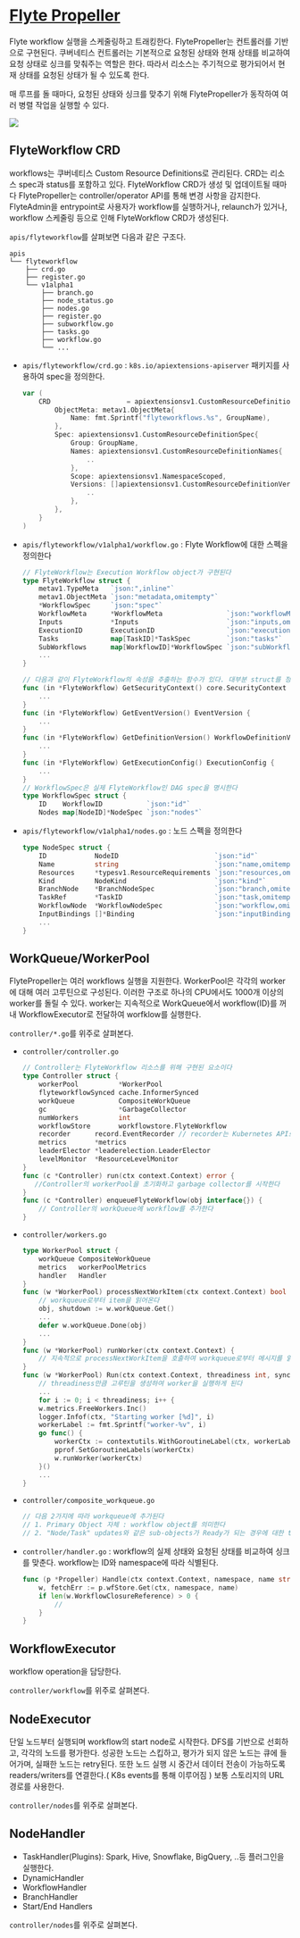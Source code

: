 # [Flyte Propeller](https://github.com/flyteorg/flytepropeller)
Flyte workflow 실행을 스케줄링하고 트래킹한다. FlytePropeller는 컨트롤러를 기반으로 구현된다. 쿠버네티스 컨트롤러는 기본적으로 요청된 상태와 현재 상태를 비교하여 요청 상태로 싱크를 맞춰주는 역할은 한다. 따라서 리소스는 주기적으로 평가되어서 현재 상태를 요청된 상태가 될 수 있도록 한다.

매 루프를 돌 때마다, 요청된 상태와 싱크를 맞추기 위해 FlytePropeller가 동작하여 여러 병렬 작업을 실행할 수 있다.

![](https://raw.githubusercontent.com/flyteorg/static-resources/main/flyte/concepts/architecture/flytepropeller_architecture.png)

## FlyteWorkflow CRD
workflows는 쿠버네티스 Custom Resource Definitions로 관리된다. CRD는 리소스 spec과 status를 포함하고 있다. FlyteWorkflow CRD가 생성 및 업데이트될 때마다 FlytePropeller는 controller/operator API를 통해 변경 사항을 감지한다. FlyteAdmin을 entrypoint로 사용자가 workflow를 실행하거나, relaunch가 있거나, workflow 스케줄링 등으로 인해 FlyteWorkflow CRD가 생성된다. 

`apis/flyteworkflow`를 살펴보면 다음과 같은 구조다.
```
apis
└── flyteworkflow
    ├── crd.go
    ├── register.go
    └── v1alpha1
        ├── branch.go
        ├── node_status.go
        ├── nodes.go
        ├── register.go
        ├── subworkflow.go
        ├── tasks.go
        ├── workflow.go
        └── ...
```
- `apis/flyteworkflow/crd.go` : `k8s.io/apiextensions-apiserver` 패키지를 사용하여 spec을 정의한다.
    ```go
    var (
        CRD                   = apiextensionsv1.CustomResourceDefinition{
            ObjectMeta: metav1.ObjectMeta{
                Name: fmt.Sprintf("flyteworkflows.%s", GroupName),
            },
            Spec: apiextensionsv1.CustomResourceDefinitionSpec{
                Group: GroupName,
                Names: apiextensionsv1.CustomResourceDefinitionNames{
                    ..
                },
                Scope: apiextensionsv1.NamespaceScoped,
                Versions: []apiextensionsv1.CustomResourceDefinitionVersion{
                    ..
                },
            },
        }
    )
    ```
- `apis/flyteworkflow/v1alpha1/workflow.go` : Flyte Workflow에 대한 스펙을 정의한다
    ```go
    // FlyteWorkflow는 Execution Workflow object가 구현된다
    type FlyteWorkflow struct {
        metav1.TypeMeta   `json:",inline"` 
        metav1.ObjectMeta `json:"metadata,omitempty"`
        *WorkflowSpec     `json:"spec"`
        WorkflowMeta      *WorkflowMeta                `json:"workflowMeta,omitempty"`
        Inputs            *Inputs                      `json:"inputs,omitempty"`
        ExecutionID       ExecutionID                  `json:"executionId"`
        Tasks             map[TaskID]*TaskSpec         `json:"tasks"`
        SubWorkflows      map[WorkflowID]*WorkflowSpec `json:"subWorkflows,omitempty"`
        ...
    }
    
    // 다음과 같이 FlyteWorkflow의 속성을 추출하는 함수가 있다. 대부분 struct를 정의하고 struct의 속성을 가져오는 함수로 구성된다. 
    func (in *FlyteWorkflow) GetSecurityContext() core.SecurityContext {
        ...
    }
    func (in *FlyteWorkflow) GetEventVersion() EventVersion {
        ...
    }
    func (in *FlyteWorkflow) GetDefinitionVersion() WorkflowDefinitionVersion {
        ...
    }
    func (in *FlyteWorkflow) GetExecutionConfig() ExecutionConfig {
        ...
    }
    // WorkflowSpec은 실제 FlyteWorkflow인 DAG spec을 명시한다
    type WorkflowSpec struct {
        ID    WorkflowID           `json:"id"`
        Nodes map[NodeID]*NodeSpec `json:"nodes"`

    ```

- `apis/flyteworkflow/v1alpha1/nodes.go` : 노드 스펙을 정의한다
    ```go
    type NodeSpec struct {
        ID            NodeID                        `json:"id"`
        Name          string                        `json:"name,omitempty"`
        Resources     *typesv1.ResourceRequirements `json:"resources,omitempty"`
        Kind          NodeKind                      `json:"kind"`
        BranchNode    *BranchNodeSpec               `json:"branch,omitempty"`
        TaskRef       *TaskID                       `json:"task,omitempty"`
        WorkflowNode  *WorkflowNodeSpec             `json:"workflow,omitempty"`
        InputBindings []*Binding                    `json:"inputBindings,omitempty"`
        ...
    }
    ```

## WorkQueue/WorkerPool
FlytePropeller는 여러 workflows 실행을 지원한다. WorkerPool은 각각의 worker에 대해 여러 고루틴으로 구성된다. 이러한 구조로 하나의 CPU에서도 1000개 이상의 worker를 돌릴 수 있다. worker는 지속적으로 WorkQueue에서 workflow(ID)를 꺼내 WorkflowExecutor로 전달하여 worfklow를 실행한다.

`controller/*.go`를 위주로 살펴본다.

- `controller/controller.go`
    ```go
    // Controller는 FlyteWorkflow 리소스를 위해 구현된 요소이다 
    type Controller struct {
        workerPool          *WorkerPool
        flyteworkflowSynced cache.InformerSynced
        workQueue           CompositeWorkQueue
        gc                  *GarbageCollector
        numWorkers          int
        workflowStore       workflowstore.FlyteWorkflow
        recorder      record.EventRecorder // recorder는 Kubernetes API로 event를 기록하기 위함
        metrics       *metrics
        leaderElector *leaderelection.LeaderElector
        levelMonitor  *ResourceLevelMonitor
    }
    func (c *Controller) run(ctx context.Context) error {
       //Controller의 workerPool을 초기화하고 garbage collector를 시작한다
    }
    func (c *Controller) enqueueFlyteWorkflow(obj interface{}) {
        // Controller의 workQueue에 workflow를 추가한다
    }
    
    ```
- `controller/workers.go`
    ```go
    type WorkerPool struct {
        workQueue CompositeWorkQueue
        metrics   workerPoolMetrics
        handler   Handler
    }
    func (w *WorkerPool) processNextWorkItem(ctx context.Context) bool {
        // workqueue로부터 item을 읽어온다
        obj, shutdown := w.workQueue.Get()
        ...
        defer w.workQueue.Done(obj)
        ...
    }
    func (w *WorkerPool) runWorker(ctx context.Context) {
        // 지속적으로 processNextWorkItem을 호출하여 workqueue로부터 메시지를 읽어와 처리한다
    }
    func (w *WorkerPool) Run(ctx context.Context, threadiness int, synced ...cache.InformerSynced) error {
        // threadiness만큼 고루틴을 생성하여 worker을 실행하게 된다
        ... 
       	for i := 0; i < threadiness; i++ {
		w.metrics.FreeWorkers.Inc()
		logger.Infof(ctx, "Starting worker [%d]", i)
		workerLabel := fmt.Sprintf("worker-%v", i)
		go func() {
			workerCtx := contextutils.WithGoroutineLabel(ctx, workerLabel)
			pprof.SetGoroutineLabels(workerCtx)
			w.runWorker(workerCtx)
		}()
        ...
	}
    ```
- `controller/composite_workqueue.go`
    ```go
    // 다음 2가지에 따라 workqueue에 추가된다
    // 1. Primary Object 자체 : workflow object를 의미한다
    // 2. "Node/Task" updates와 같은 sub-objects가 Ready가 되는 경우에 대한 top-level object
    ```
- `controller/handler.go` : workflow의 실제 상태와 요청된 상태를 비교하여 싱크를 맞춘다. workflow는 ID와 namespace에 따라 식별된다.
    ```go
    func (p *Propeller) Handle(ctx context.Context, namespace, name string) error {
        w, fetchErr := p.wfStore.Get(ctx, namespace, name)
        if len(w.WorkflowClosureReference) > 0 {
            //
        }
    }
    ```

## WorkflowExecutor
workflow operation을 담당한다. 

`controller/workflow`를 위주로 살펴본다.

## NodeExecutor
단일 노드부터 실행되며 workflow의 start node로 시작한다. DFS를 기반으로 선회하고, 각각의 노드를 평가한다. 성공한 노드는 스킵하고, 평가가 되지 않은 노드는 큐에 들어가며, 실패한 노드는 retry된다. 또한 노드 실행 시 중간서 데이터 전송이 가능하도록 readers/writers를 연결한다.( K8s events를 통해 이루어짐 ) 보통 스토리지의 URL 경로를 사용한다. 

`controller/nodes`를 위주로 살펴본다.

## NodeHandler
- TaskHandler(Plugins): Spark, Hive, Snowflake, BigQuery, ..등 플러그인을 실행한다.
- DynamicHandler
- WorkflowHandler 
- BranchHandler
- Start/End Handlers

`controller/nodes`를 위주로 살펴본다.
